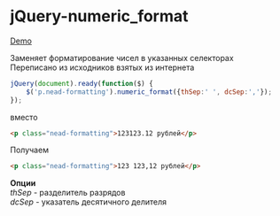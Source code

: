 jQuery-numeric_format
=====================


[Demo](http://avil13.github.io/demo/numeric_format/ "demo")


Заменяет форматирование чисел в указанных селекторах  
Переписано из исходников взятых из интернета


```js
jQuery(document).ready(function($) {
    $('p.nead-formatting').numeric_format({thSep:' ', dcSep:','});
});
```

вместо  
```html
<p class="nead-formatting">123123.12 рублей</p>
```  
Получаем  
```html
<p class="nead-formatting">123 123,12 рублей</p>
```

**Опции**  
*thSep*  - разделитель разрядов  
*dcSep*  - указатель десятичного делителя
